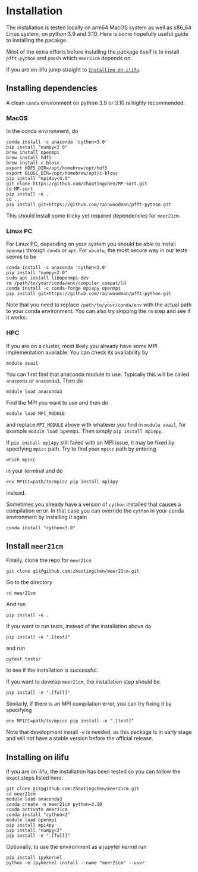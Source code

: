 # Installation

The installation is tested locally on arm64 MacOS system as well as x86_64 Linux system, on python 3.9 and 3.10. Here is some hopefully useful guide to installing the pacakge.

Most of the extra efforts before installing the package itself is to install `pfft-python` and `pmesh` which `meer21cm` depends on.

If you are on ilifu jump straight to [`Installing on ilifu`](#ilifu).

## Installing dependencies
A clean `conda` environment on python 3.9 or 3.10 is highly recommended.

### MacOS
In the conda environment, do
```
conda install -c anaconda 'cython<3.0'
pip install "numpy<2.0"
brew install openmpi
brew install hdf5
brew install c-blosc
export HDF5_DIR=/opt/homebrew/opt/hdf5
export BLOSC_DIR=/opt/homebrew/opt/c-blosc
pip install "mpi4py<4.0"
git clone https://github.com/zhaotingchen/MP-sort.git
cd MP-sort
pip install -e .
cd ..
pip install git+https://github.com/rainwoodman/pfft-python.git
```
This should install some tricky yet required dependencies for `meer21cm`.

### Linux PC
For Linux PC, depending on your system you should be able to install `openmpi` through `conda` or `apt`. For `ubuntu`, the most secure way in our tests seems to be

```
conda install -c anaconda 'cython<3.0'
pip install "numpy<2.0"
sudo apt install libopenmpi-dev
rm /path/to/your/conda/env/compiler_compat/ld
conda install -c conda-forge mpi4py openmpi
pip install git+https://github.com/rainwoodman/pfft-python.git
```
Note that you need to replace `/path/to/your/conda/env` with the actual path to your conda environment.
You can also try skipping the `rm` step and see if it works.

### HPC
If you are on a cluster, most likely you already have some MPI implementation available. You can check its availability by
```
module avail
```
You can first find that anaconda module to use. Typically this will be called `anaconda` or `anaconda3`.
Then do
```
module load anaconda3
```

Find the MPI you want to use and then do
```
module load MPI_MODULE
```
and replace `MPI_MODULE` above with whatever you find in `module avail`, for example `module load openmpi`. Then simply `pip install mpi4py`.

If `pip install mpi4py` still failed with an MPI issue, it may be fixed by specifying `mpicc` path. Try to find your `mpicc` path by entering
```
which mpicc
```
in your terminal and do
```
env MPICC=path/to/mpicc pip install mpi4py
```
instead.

Sometimes you already have a version of `cython` installed that causes a compilation error. In that case you can override the `cython` in your conda environment by installing it again
```
conda install "cython<3.0"
```

## Install `meer21cm`
Finally, clone the repo for `meer21cm`
```
git clone git@github.com:zhaotingchen/meer21cm.git
```

Go to the directory
```
cd meer21cm
```

And run
```
pip install -e .
```

If you want to run tests, instead of the installation above do
```
pip install -e ".[test]"
```

and run
```
pytest tests/
```
to see if the installation is successful.

If you want to develop `meer21cm`, the installation step should be
```
pip install -e ".[full]"
```

Similarly, if there is an MPI compilation error, you can try fixing it by specifying

```
env MPICC=path/to/mpicc pip install -e ".[test]"
```

Note that development install `-e` is needed, as this package is in early stage and will not have a stable version before the official release.

## Installing on ilifu
<a name="ilifu"></a>
If you are on ilifu, the installation has been tested so you can follow the exact steps listed here.

```
git clone git@github.com:zhaotingchen/meer21cm.git
cd meer21cm
module load anaconda3
conda create -n meer21cm python=3.10
conda activate meer21cm
conda install "cython<2"
module load openmpi
pip install mpi4py
pip install "numpy<2"
pip install -e ".[full]"
```

Optionally, to use the environment as a jupyter kernel run
```
pip install ipykernel
python -m ipykernel install --name "meer21cm" --user
```
